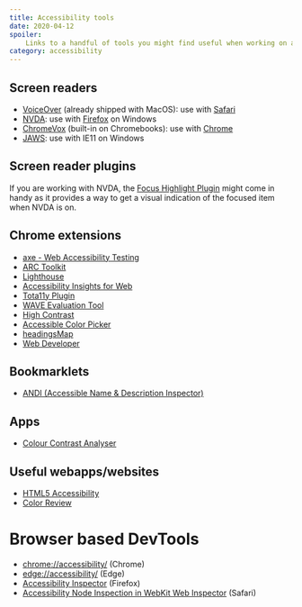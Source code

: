 ```yaml
---
title: Accessibility tools
date: 2020-04-12
spoiler:
    Links to a handful of tools you might find useful when working on and testing web accessibility.
category: accessibility
---
```


## Screen readers

-   [VoiceOver](https://support.apple.com/en-au/guide/voiceover-guide/welcome/web) (already shipped
    with MacOS): use with [Safari](https://www.apple.com/safari/)
-   [NVDA](https://www.nvaccess.org/): use with [Firefox](https://www.mozilla.org/en-GB/firefox/) on
    Windows
-   [ChromeVox](https://www.chromevox.com/) (built-in on Chromebooks): use with
    [Chrome](https://www.google.com/chrome/)
-   [JAWS](https://www.freedomscientific.com/products/software/jaws/): use with IE11 on Windows

## Screen reader plugins

If you are working with NVDA, the
[Focus Highlight Plugin](https://addons.nvda-project.org/addons/focusHighlight.en.html) might come
in handy as it provides a way to get a visual indication of the focused item when NVDA is on.

## Chrome extensions

-   [axe - Web Accessibility Testing](https://chrome.google.com/webstore/detail/axe-web-accessibility-tes/lhdoppojpmngadmnindnejefpokejbdd)
-   [ARC Toolkit](https://chrome.google.com/webstore/detail/arc-toolkit/chdkkkccnlfncngelccgbgfmjebmkmce)
-   [Lighthouse](https://developers.google.com/web/tools/lighthouse)
-   [Accessibility Insights for Web](https://chrome.google.com/webstore/detail/accessibility-insights-fo/pbjjkligggfmakdaogkfomddhfmpjeni)
-   [Tota11y Plugin](https://chrome.google.com/webstore/detail/tota11y-plugin-from-khan/oedofneiplgibimfkccchnimiadcmhpe)
-   [WAVE Evaluation Tool](https://chrome.google.com/webstore/detail/wave-evaluation-tool/jbbplnpkjmmeebjpijfedlgcdilocofh)
-   [High Contrast](https://chrome.google.com/webstore/detail/high-contrast/djcfdncoelnlbldjfhinnjlhdjlikmph)
-   [Accessible Color Picker](https://chrome.google.com/webstore/detail/accessible-color-picker/bgfhbflmeekopanooidljpnmnljdihld)
-   [headingsMap](https://chrome.google.com/webstore/detail/headingsmap/flbjommegcjonpdmenkdiocclhjacmbi)
-   [Web Developer](https://chrome.google.com/webstore/detail/web-developer/bfbameneiokkgbdmiekhjnmfkcnldhhm)

## Bookmarklets

-   [ANDI (Accessible Name & Description Inspector)](https://www.ssa.gov/accessibility/andi/help/install.html)

## Apps

-   [Colour Contrast Analyser](https://developer.paciellogroup.com/resources/contrastanalyser/)

## Useful webapps/websites

-   [HTML5 Accessibility](https://www.html5accessibility.com/)
-   [Color Review](https://color.review/)

# Browser based DevTools

-   [chrome://accessibility/](chrome://accessibility/) (Chrome)
-   [edge://accessibility/](edge://accessibility/) (Edge)
-   [Accessibility Inspector](https://developer.mozilla.org/en-US/docs/Tools/Accessibility_inspector)
    (Firefox)
-   [Accessibility Node Inspection in WebKit Web Inspector](https://webkit.org/blog/3302/aria-and-accessibility-inspector/)
    (Safari)
